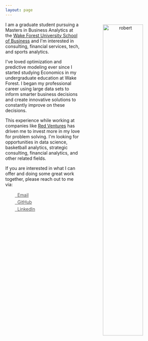 ```yaml
---
layout: page
---
```



<center>
<img src="/public/Robert Fields-01.jpeg" alt="robert" align="right" style="width: 50%; height: 50%; margin:8px">
</center>

I am a graduate student pursuing a Masters in Business Analytics at the [Wake Forest University School of Business](http://business.wfu.edu) and I'm interested in consulting, financial services, tech, and sports analytics.

I've loved optimization and predictive modeling ever since I started studying Economics in my undergraduate education at Wake Forest. I began my professional career using large data sets to inform smarter business decisions and create innovative solutions to constantly improve on these decisions.

This experience while working at companies like [Red Ventures](https://redventures.com) has driven me to invest more in my love for problem solving. I'm looking for opportunities in data science, basketball analytics, strategic consulting, financial analytics, and other related fields.

If you are interested in what I can offer and doing some great work together, please reach out to me via:

<div class="contact-buttons" style="line-height:160%;margin-left:30px;margin-top:10px">
<p>
<a href="mailto:robert.g.fields@alumni.wfu.com" target="_blank" style="color:#515151;"><i class="fa fa-envelope" style="font-size:1em"></i> &nbsp; Email<br></a>
<a href="https://github.com/robertfields" target="_blank" style="color:#515151;"><i class="fa fa-github" style="font-size:1em"></i> &nbsp; GitHub<br></a>
<a href="https://www.linkedin.com/in/rgfields" target="_blank" style="color:#515151;"><i class="fa fa-linkedin" style="font-size:1em"></i> &nbsp; LinkedIn<br></a>
</p>
</div>

<br>

<P CLASS="footnote" style="line-height:0.75; font-size:15px">
</P>
